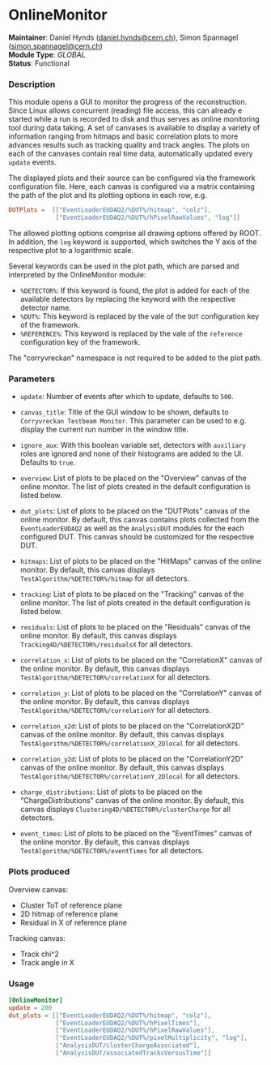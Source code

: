 # OnlineMonitor
**Maintainer**: Daniel Hynds (<daniel.hynds@cern.ch>), Simon Spannagel (<simon.spannagel@cern.ch>)  
**Module Type**: *GLOBAL*  
**Status**: Functional

### Description
This module opens a GUI to monitor the progress of the reconstruction.
Since Linux allows concurrent (reading) file access, this can already e started while a run is recorded to disk and thus serves as online monitoring tool during data taking.
A set of canvases is available to display a variety of information ranging from hitmaps and basic correlation plots to more advances results such as tracking quality and track angles.
The plots on each of the canvases contain real time data, automatically updated every `update` events.

The displayed plots and their source can be configured via the framework configuration file.
Here, each canvas is configured via a matrix containing the path of the plot and its plotting options in each row, e.g.

```toml
DUTPlots =  [["EventLoaderEUDAQ2/%DUT%/hitmap", "colz"],
             ["EventLoaderEUDAQ2/%DUT%/hPixelRawValues", "log"]]
```

The allowed plotting options comprise all drawing options offered by ROOT.
In addition, the `log` keyword is supported, which switches the Y axis of the respective plot to a logarithmic scale.

Several keywords can be used in the plot path, which are parsed and interpreted by the OnlineMonitor module:

* `%DETECTOR%`: If this keyword is found, the plot is added for each of the available detectors by replacing the keyword with the respective detector name.
* `%DUT%`: This keyword is replaced by the vale of the `DUT` configuration key of the framework.
* `%REFERENCE%`: This keyword is replaced by the vale of the `reference` configuration key of the framework.

The "corryvreckan" namespace is not required to be added to the plot path.

### Parameters
* `update`: Number of events after which to update, defaults to `500`.
* `canvas_title`: Title of the GUI window to be shown, defaults to `Corryvreckan Testbeam Monitor`. This parameter can be used to e.g. display the current run number in the window title.
* `ignore_aux`: With this boolean variable set, detectors with `auxiliary` roles are ignored and none of their histograms are added to the UI. Defaults to `true`.


* `overview`: List of plots to be placed on the "Overview" canvas of the online monitor. The list of plots created in the default configuration is listed below.
* `dut_plots`: List of plots to be placed on the "DUTPlots" canvas of the online monitor. By default, this canvas contains plots collected from the `EventLoaderEUDAQ2` as well as the `AnalysisDUT` modules for the each configured DUT. This canvas should be customized for the respective DUT.
* `hitmaps`: List of plots to be placed on the "HitMaps" canvas of the online monitor. By default, this canvas displays `TestAlgorithm/%DETECTOR%/hitmap` for all detectors.
* `tracking`: List of plots to be placed on the "Tracking" canvas of the online monitor. The list of plots created in the default configuration is listed below.
* `residuals`: List of plots to be placed on the "Residuals" canvas of the online monitor. By default, this canvas displays `Tracking4D/%DETECTOR%/residualsX` for all detectors.
* `correlation_x`: List of plots to be placed on the "CorrelationX" canvas of the online monitor.  By default, this canvas displays `TestAlgorithm/%DETECTOR%/correlationX` for all detectors.
* `correlation_y`: List of plots to be placed on the "CorrelationY" canvas of the online monitor.  By default, this canvas displays `TestAlgorithm/%DETECTOR%/correlationY` for all detectors.
* `correlation_x2d`: List of plots to be placed on the "CorrelationX2D" canvas of the online monitor. By default, this canvas displays `TestAlgorithm/%DETECTOR%/correlationX_2Dlocal` for all detectors.
* `correlation_y2d`: List of plots to be placed on the "CorrelationY2D" canvas of the online monitor. By default, this canvas displays `TestAlgorithm/%DETECTOR%/correlationY_2Dlocal` for all detectors.
* `charge_distributions`: List of plots to be placed on the "ChargeDistributions" canvas of the online monitor. By default, this canvas displays `Clustering4D/%DETECTOR%/clusterCharge` for all detectors.
* `event_times`: List of plots to be placed on the "EventTimes" canvas of the online monitor. By default, this canvas displays `TestAlgorithm/%DETECTOR%/eventTimes` for all detectors.

### Plots produced
Overview canvas:

* Cluster ToT of reference plane
* 2D hitmap of reference plane
* Residual in X of reference plane

Tracking canvas:

* Track chi^2
* Track angle in X

### Usage
```toml
[OnlineMonitor]
update = 200
dut_plots = [["EventLoaderEUDAQ2/%DUT%/hitmap", "colz"],
             ["EventLoaderEUDAQ2/%DUT%/hPixelTimes"],
             ["EventLoaderEUDAQ2/%DUT%/hPixelRawValues"],
             ["EventLoaderEUDAQ2/%DUT%/pixelMultiplicity", "log"],
             ["AnalysisDUT/clusterChargeAssociated"],
             ["AnalysisDUT/associatedTracksVersusTime"]]
```
